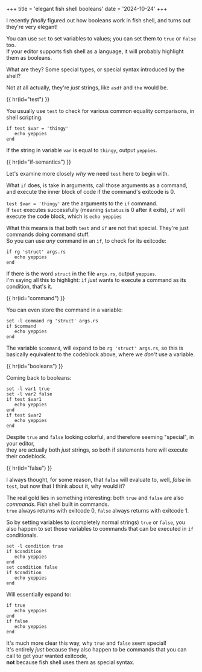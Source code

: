 +++
title = 'elegant fish shell booleans'
date = '2024-10-24'
+++

I recently *finally* figured out how booleans work in fish shell, and turns out they're very elegant!

You can use `set` to set variables to values; you can set them to `true` or `false` too. \
If your editor supports fish shell as a language, it will probably highlight them as booleans.

What are they? Some special types, or special syntax introduced by the shell?

Not at all actually, they're *just* strings, like `asdf` and `the` would be.

{{ hr(id="test") }}

You usually use `test` to check for various common equality comparisons, in shell scripting.

```fish
if test $var = 'thingy'
   echo yeppies
end
```

If the string in variable `var` is equal to `thingy`, output `yeppies`.

{{ hr(id="if-semantics") }}

Let's examine more closely *why* we need `test` here to begin with.

What `if` does, is take in arguments, call those arguments as a command, and execute the inner block of code if the command's exitcode is 0.

`test $var = 'thingy'` are the arguments to the `if` command. \
If `test` executes successfully (meaning `$status` is 0 after it exits), `if` will execute the code block, which is `echo yeppies`

What this means is that both `test` and `if` are not that special. They're just commands doing command stuff. \
So you can use *any* command in an `if`, to check for its exitcode:

```fish
if rg 'struct' args.rs
   echo yeppies
end
```

If there is the word `struct` in the file `args.rs`, output `yeppies`. \
I'm saying all this to highlight: `if` *just* wants to execute a command as its condition, that's it.

{{ hr(id="command") }}

You can even store the command in a variable:

```fish
set -l command rg 'struct' args.rs
if $command
   echo yeppies
end
```

The variable `$command`, will expand to be `rg 'struct' args.rs`, so this is basically equivalent to the codeblock above, where we *don't* use a variable.

{{ hr(id="booleans") }}

Coming back to booleans:

```fish
set -l var1 true
set -l var2 false
if test $var1
   echo yeppies
end
if test $var2
   echo yeppies
end
```

Despite `true` and `false` looking colorful, and therefore seeming "special", in your editor, \
they are actually both *just* strings, so both if statements here will execute their codeblock.

{{ hr(id="false") }}

I always thought, for some reason, that `false` will evaluate to, well, *false* in `test`, but now that I think about it, why would it?

The real gold lies in something interesting: both `true` and `false` are also *commands*. Fish shell built in commands. \
`true` always returns with exitcode 0, `false` always returns with exitcode 1.

So by setting variables to (completely normal strings) `true` or `false`, you also happen to set those variables to commands that can be executed in `if` conditionals.

```fish
set -l condition true
if $condition
   echo yeppies
end
set condition false
if $condition
   echo yeppies
end
```

Will essentially expand to:

```fish
if true
   echo yeppies
end
if false
   echo yeppies
end
```

It's much more clear this way, why `true` and `false` seem special! \
It's entirely *just* because they also happen to be commands that you can call to get your wanted exitcode, \
**not** because fish shell uses them as special syntax.

